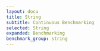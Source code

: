 ```yaml
---
layout: docu
title: String
subtitle: Continuous Benchmarking
selected: String
expanded: Benchmarking
benchmark_group: string
---
```

